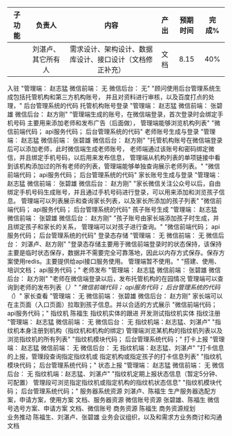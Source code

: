 |子功能|	负责人|	内容|	产出|预期时间|完成%|
|:----:|:------------:|:--:|:------:|:------:|:---:|
|     |刘湛卢、其它所有人|	需求设计、架构设计、数据库设计、接口设计（文档修正补充）|	文档| 8.15 | 40%|

入驻	"管理端： 赵志猛
微信前端： 无
微信后台： 无"	"顾问使用后台管理系统生成包括托管机构和第三方机构账号，
并且对资料进行审核，以及百度打点的处理，"	后台管理系统的代码
托管机构账号登录	"管理端： 赵志猛
微信前端： 张碧雄
微信后台： 赵方刚"	"管理端生成的账号，在微信端登录，首次登录时会绑定手机号码
主要用来添加老师和发布广告（后面做），
管理端能够浏览机构列表"	"微信前端代码；
api服务代码；
后台管理系统的代码"
老师账号生成与登录	"管理端： 赵志猛
微信前端： 张碧雄
微信后台： 赵方刚"	"托管机构账号在微信端登录后可以添加老师，此时微信端生成老师账号，
老师端通过该账号和密码绑定微信，并且绑定手机号码，以后用来发布信息，
管理端从机构列表的单项链接中看到该机构添加过的所有老师的列表，管理端能够单独查询展示老师列表。"	"微信前端代码；
api服务代码；
后台管理系统的代码"
家长账号生成与登录	"管理端： 赵志猛
微信前端： 张碧雄
微信后台： 赵方刚"	"家长微信关注公众号以后，自由绑定手机号码生成账号，并且通过手机号码进行登录，可以用来添加和浏览孩子信息。
管理端可以列表展示和查询家长列表，以及家长所添加的孩子列表"	"微信前端代码；
api服务代码；
后台管理系统的代码"
孩子账号生成	"管理端： 赵志猛
微信前端： 张碧雄
微信后台： 赵方刚"	"孩子账号由家长端添加孩子时生成，并且绑定孩子和家长的关系，
管理端可以对孩子进行查询。"	"微信前端代码；
api服务代码；
后台管理系统的代码"
登录态存储	"管理端： 无
微信前端： 无
微信后台： 刘湛卢、赵方刚"	"登录态存储主要用于微信前端登录时的状态保持，该保持主要是临时状态保存，数据并不需要完全可靠落地，因此以内存方式保存。保存方案使用redis。主要提供给api接口服务使用。
管理端暂不使用。"	"搭建、使用、培训文档；
api服务代码；"
老师发布	"管理端： 赵志猛
微信前端： 张碧雄
微信后台： 赵方刚"	"老师在微信端登录以后，发布托管机构的在园情况
管理端可以查询到老师的发布列表（*）"	"微信前端代码；
api服务代码；
后台管理系统的代码（*）"
家长查看	"管理端： 无
微信前端： 张碧雄
微信后台： 赵方刚"	家长端可以在主页面（入口页面）拉取到孩子信息。并以合适的方式展示	"微信前端代码；
api服务代码；"
指纹机	陈福生	指纹机实体的跟进	开发测试指纹机实体
指纹注册	"管理端： 赵志猛
微信前端： 无
微信后台： 无
指纹机端：赵志猛、刘湛卢"	"指纹机本身注册到机构（指纹机和机构的绑定)
管理端浏览某机构的指纹机列表以及浏览指纹机的所有列表"	"指纹机模块代码；
后台管理系统代码；"
打卡上报	"管理端： 赵志猛
微信前端： 无
微信后台： 无
指纹机端：赵志猛、刘湛卢"	"打卡信息的上报，管理段查询指定指纹机或
指定机构或指定孩子的打卡信息列表"	"指纹机模块代码；
后台管理系统代码；"
状态上报	"管理端： 赵志猛
微信前端： 无
微信后台： 无
指纹机端：赵志猛、刘湛卢"	"指纹机定期上报状态信息（暂定5分钟、可配置）
管理段可浏览指定指纹机或指定机构的指纹机状态信息"	"指纹机模块代码；
后台管理系统代码；"
服务器系统资源	刘湛卢、陈福生	生产服务器选配方案，申请方案，使用方案	文档、服务器资源
微信账号资源	张碧雄、陈福生	微信号选号方案、申请方案	文档、微信账号
商务资源	陈福生	商务资源规划	
业务推动	陈福生、刘湛卢、张碧雄	业务会议组织，以及和需求方业务商讨和沟通	文档
